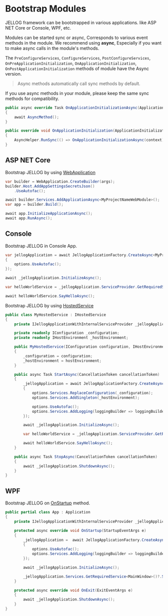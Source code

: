 # Bootstrap Modules

JELLOG framework can be bootstrapped in various applications. like ASP NET Core or Console, WPF, etc.

Modules can be started sync or async, Corresponds to various event methods in the module. We recommend using **async**, Especially if you want to make async calls in the module's methods.

The `PreConfigureServices`, `ConfigureServices`, `PostConfigureServices`, `OnPreApplicationInitialization`, `OnApplicationInitialization`, `OnPostApplicationInitialization` methods of module have the Async version. 

> Async methods automatically call sync methods by default.

If you use async methods in your module, please keep the same sync methods for compatibility.

````csharp
public async override Task OnApplicationInitializationAsync(ApplicationInitializationContext context)
{
    await AsyncMethod();
}

public override void OnApplicationInitialization(ApplicationInitializationContext context)
{
    AsyncHelper.RunSync(() => OnApplicationInitializationAsync(context));
}
````

## ASP NET Core

Bootstrap JELLOG by using [WebApplication](https://docs.microsoft.com/en-us/dotnet/api/microsoft.aspnetcore.builder.webapplication?view=aspnetcore-6.0) 

````csharp
var builder = WebApplication.CreateBuilder(args);
builder.Host.AddAppSettingsSecretsJson()
    .UseAutofac();

await builder.Services.AddApplicationAsync<MyProjectNameWebModule>();
var app = builder.Build();

await app.InitializeApplicationAsync();
await app.RunAsync();
````

## Console

Bootstrap JELLOG in Console App.

````csharp
var jellogApplication = await JellogApplicationFactory.CreateAsync<MyProjectNameModule>(options =>
{
    options.UseAutofac();
});

await _jellogApplication.InitializeAsync();

var helloWorldService = _jellogApplication.ServiceProvider.GetRequiredService<HelloWorldService>();

await helloWorldService.SayHelloAsync();
````

Bootstrap JELLOG by using [HostedService](https://docs.microsoft.com/en-us/aspnet/core/fundamentals/host/hosted-services?view=aspnetcore-6.0&tabs=visual-studio#ihostedservice-interface) 

````csharp
public class MyHostedService : IHostedService
{
    private IJellogApplicationWithInternalServiceProvider _jellogApplication;

    private readonly IConfiguration _configuration;
    private readonly IHostEnvironment _hostEnvironment;

    public MyHostedService(IConfiguration configuration, IHostEnvironment hostEnvironment)
    {
        _configuration = configuration;
        _hostEnvironment = hostEnvironment;
    }

    public async Task StartAsync(CancellationToken cancellationToken)
    {
        _jellogApplication = await JellogApplicationFactory.CreateAsync<MyProjectNameModule>(options =>
        {
            options.Services.ReplaceConfiguration(_configuration);
            options.Services.AddSingleton(_hostEnvironment);

            options.UseAutofac();
            options.Services.AddLogging(loggingBuilder => loggingBuilder.AddSerilog());
        });

        await _jellogApplication.InitializeAsync();

        var helloWorldService = _jellogApplication.ServiceProvider.GetRequiredService<HelloWorldService>();

        await helloWorldService.SayHelloAsync();
    }

    public async Task StopAsync(CancellationToken cancellationToken)
    {
        await _jellogApplication.ShutdownAsync();
    }
}
````

## WPF

Bootstrap JELLOG on [OnStartup](https://docs.microsoft.com/en-us/dotnet/api/system.windows.application.onstartup?view=windowsdesktop-6.0) method.

````csharp
public partial class App : Application
{
    private IJellogApplicationWithInternalServiceProvider _jellogApplication;

    protected async override void OnStartup(StartupEventArgs e)
    {
        _jellogApplication =  await JellogApplicationFactory.CreateAsync<MyProjectNameModule>(options =>
        {
            options.UseAutofac();
            options.Services.AddLogging(loggingBuilder => loggingBuilder.AddSerilog(dispose: true));
        });

        await _jellogApplication.InitializeAsync();

        _jellogApplication.Services.GetRequiredService<MainWindow>()?.Show();
    }

    protected async override void OnExit(ExitEventArgs e)
    {
        await _jellogApplication.ShutdownAsync();
    }
}

````

